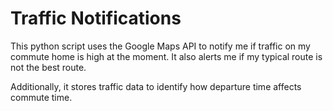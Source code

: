 # Traffic Notifications
This python script uses the Google Maps API to notify me if traffic on my commute home is high at the moment. It also alerts me if my typical route is not the best route. 

Additionally, it stores traffic data to identify how departure time affects commute time. 